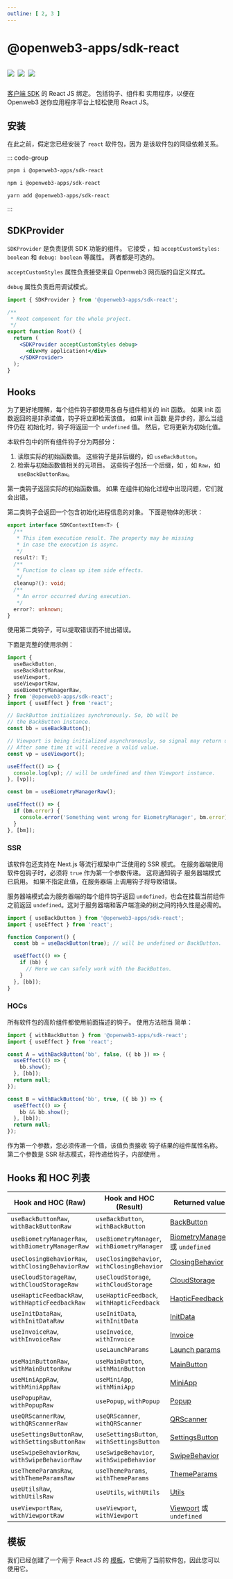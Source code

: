 ```yaml
---
outline: [ 2, 3 ]
---
```


# @openweb3-apps/sdk-react

<p style="display: inline-flex; gap: 8px">
  <a href="https://npmjs.com/package/@openweb3-apps/sdk-react">
    <img src="https://img.shields.io/npm/v/@openweb3-apps/sdk-react?logo=npm"/>
  </a>
  <img src="https://img.shields.io/bundlephobia/minzip/@openweb3-apps/sdk-react"/>
  <a href="https://github.com/openweb3-io/miniapps/tree/master/packages/sdk-react">
    <img src="https://img.shields.io/badge/source-black?logo=github"/>
  </a>
</p>

[客户端 SDK](../openweb3-apps-sdk/1-x) 的 React JS 绑定。 包括钩子、组件和
实用程序，以便在 Openweb3 迷你应用程序平台上轻松使用 React JS。

## 安装

在此之前，假定您已经安装了 `react` 软件包，因为
是该软件包的同级依赖关系。

::: code-group

```bash [pnpm]
pnpm i @openweb3-apps/sdk-react
```

```bash [npm]
npm i @openweb3-apps/sdk-react
```

```bash [yarn]
yarn add @openweb3-apps/sdk-react
```

:::

## SDKProvider

`SDKProvider` 是负责提供 SDK 功能的组件。 它接受
，如 `acceptCustomStyles: boolean` 和 `debug: boolean` 等属性。 两者都是可选的。

`acceptCustomStyles` 属性负责接受来自
Openweb3 网页版的自定义样式。

`debug` 属性负责启用调试模式。

```jsx
import { SDKProvider } from '@openweb3-apps/sdk-react';

/**
 * Root component for the whole project.
 */
export function Root() {
  return (
    <SDKProvider acceptCustomStyles debug>
      <div>My application!</div>
    </SDKProvider>
  );
}
```

## Hooks

为了更好地理解，每个组件钩子都使用各自与组件相关的 init 函数。 如果
init 函数返回的是非承诺值，钩子将立即检索该值。 如果 init 函数
是异步的，那么当组件仍在
初始化时，钩子将返回一个 `undefined` 值。 然后，它将更新为初始化值。

本软件包中的所有组件钩子分为两部分：

1. 读取实际的初始函数值。 这些钩子是非后缀的，如 `useBackButton`。
2. 检索与初始函数值相关的元项目。 这些钩子包括一个后缀，如
   ，如 `Raw`，如 `useBackButtonRaw`。

第一类钩子返回实际的初始函数值。 如果
在组件初始化过程中出现问题，它们就会出错。

第二类钩子会返回一个包含初始化进程信息的对象。
下面是物体的形状：

```ts
export interface SDKContextItem<T> {
  /**
   * This item execution result. The property may be missing
   * in case the execution is async.
   */
  result?: T;
  /**
   * Function to clean up item side effects.
   */
  cleanup?(): void;
  /**
   * An error occurred during execution.
   */
  error?: unknown;
}
```

使用第二类钩子，可以提取错误而不抛出错误。

下面是完整的使用示例：

```ts
import {
  useBackButton,
  useBackButtonRaw,
  useViewport,
  useViewportRaw,
  useBiometryManagerRaw,
} from '@openweb3-apps/sdk-react';
import { useEffect } from 'react';

// BackButton initializes synchronously. So, bb will be 
// the BackButton instance.
const bb = useBackButton();

// Viewport is being initialized asynchronously, so signal may return undefined.
// After some time it will receive a valid value.
const vp = useViewport();

useEffect(() => {
  console.log(vp); // will be undefined and then Viewport instance.
}, [vp]);

const bm = useBiometryManagerRaw();

useEffect(() => {
  if (bm.error) {
    console.error('Something went wrong for BiometryManager', bm.error);
  }
}, [bm]);
```

### SSR

该软件包还支持在 Next.js 等流行框架中广泛使用的 SSR 模式。 在服务器端使用
软件包钩子时，必须将 `true` 作为第一个参数传递。 这将通知钩子
服务器端模式已启用。 如果不指定此值，在服务器端
上调用钩子将导致错误。

服务器端模式会为服务器端的每个组件钩子返回 `undefined`，也会在挂载当前组件之前返回 `undefined`。这对于服务器端和客户端渲染的树之间的持久性是必需的。


```ts
import { useBackButton } from '@openweb3-apps/sdk-react';
import { useEffect } from 'react';

function Component() {
  const bb = useBackButton(true); // will be undefined or BackButton.

  useEffect(() => {
    if (bb) {
      // Here we can safely work with the BackButton.
    }
  }, [bb]);
}
```

### HOCs

所有软件包的高阶组件都使用前面描述的钩子。 使用方法相当
简单：

```ts
import { withBackButton } from '@openweb3-apps/sdk-react';
import { useEffect } from 'react';

const A = withBackButton('bb', false, ({ bb }) => {
  useEffect(() => {
    bb.show();
  }, [bb]);
  return null;
});

const B = withBackButton('bb', true, ({ bb }) => {
  useEffect(() => {
    bb && bb.show();
  }, [bb]);
  return null;
});
```

作为第一个参数，您必须传递一个值，该值负责接收
钩子结果的组件属性名称。 第二个参数是 SSR 标志模式，将传递给钩子，内部使用
。

## Hooks 和 HOC 列表

| Hook and HOC (Raw)                                | Hook and HOC (Result)                       | Returned value                                                                            |
|---------------------------------------------------|---------------------------------------------|-------------------------------------------------------------------------------------------|
| `useBackButtonRaw`, `withBackButtonRaw`           | `useBackButton`, `withBackButton`           | [BackButton](../openweb3-apps-sdk/1-x/components/back-button.md)                          |
| `useBiometryManagerRaw`, `withBiometryManagerRaw` | `useBiometryManager`, `withBiometryManager` | [BiometryManager](../openweb3-apps-sdk/1-x/components/biometry-manager.md) 或 `undefined` |
| `useClosingBehaviorRaw`, `withClosingBehaviorRaw` | `useClosingBehavior`, `withClosingBehavior` | [ClosingBehavior](../openweb3-apps-sdk/1-x/components/closing-behavior.md)                |
| `useCloudStorageRaw`, `withCloudStorageRaw`       | `useCloudStorage`, `withCloudStorage`       | [CloudStorage](../openweb3-apps-sdk/1-x/components/cloud-storage.md)                      |
| `useHapticFeedbackRaw`, `withHapticFeedbackRaw`   | `useHapticFeedback`, `withHapticFeedback`   | [HapticFeedback](../openweb3-apps-sdk/1-x/components/haptic-feedback.md)                  |
| `useInitDataRaw`, `withInitDataRaw`               | `useInitData`, `withInitData`               | [InitData](../openweb3-apps-sdk/1-x/components/init-data.md)                              |
| `useInvoiceRaw`, `withInvoiceRaw`                 | `useInvoice`, `withInvoice`                 | [Invoice](../openweb3-apps-sdk/1-x/components/invoice.md)                                 |
|                                                   | `useLaunchParams`                           | [Launch params](../openweb3-apps-sdk/1-x/launch-parameters.md)                            |
| `useMainButtonRaw`, `withMainButtonRaw`           | `useMainButton`, `withMainButton`           | [MainButton](../openweb3-apps-sdk/1-x/components/main-button.md)                          |
| `useMiniAppRaw`, `withMiniAppRaw`                 | `useMiniApp`, `withMiniApp`                 | [MiniApp](../openweb3-apps-sdk/1-x/components/mini-app.md)                                |
| `usePopupRaw`, `withPopupRaw`                     | `usePopup`, `withPopup`                     | [Popup](../openweb3-apps-sdk/1-x/components/popup.md)                                     |
| `useQRScannerRaw`, `withQRScannerRaw`             | `useQRScanner`, `withQRScanner`             | [QRScanner](../openweb3-apps-sdk/1-x/components/qr-scanner.md)                            |
| `useSettingsButtonRaw`, `withSettingsButtonRaw`   | `useSettingsButton`, `withSettingsButton`   | [SettingsButton](../openweb3-apps-sdk/1-x/components/settings-button.md)                  |
| `useSwipeBehaviorRaw`, `withSwipeBehaviorRaw`     | `useSwipeBehavior`, `withSwipeBehavior`     | [SwipeBehavior](../openweb3-apps-sdk/1-x/components/swipe-behavior.md)                    |
| `useThemeParamsRaw`, `withThemeParamsRaw`         | `useThemeParams`, `withThemeParams`         | [ThemeParams](../openweb3-apps-sdk/1-x/components/theme-params.md)                        |
| `useUtilsRaw`, `withUtilsRaw`                     | `useUtils`, `withUtils`                     | [Utils](../openweb3-apps-sdk/1-x/components/utils.md)                                     |
| `useViewportRaw`, `withViewportRaw`               | `useViewport`, `withViewport`               | [Viewport](../openweb3-apps-sdk/1-x/components/viewport.md) 或 `undefined`                |

## 模板

我们已经创建了一个用于
React JS 的 [模板](https://github.com/openweb3-io/reactjs-template)，它使用了当前软件包，因此您可以使用它。
